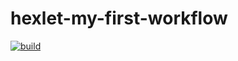 # hexlet-my-first-workflow

[![build](https://github.com/Plasticc66/hexlet-my-first-workflow/actions/workflows/helloWorld.yml/badge.svg)](https://github.com/Plasticc66/hexlet-my-first-workflow/actions/workflows/helloWorld.yml)
